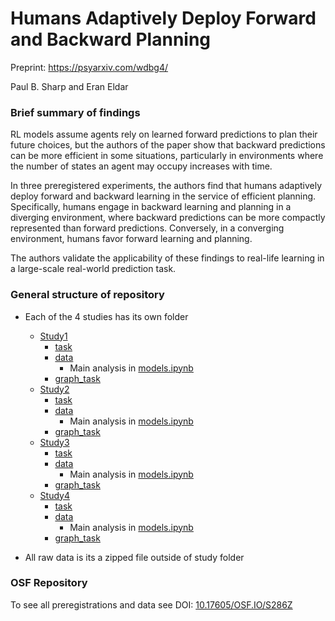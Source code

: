 # Humans Adaptively Deploy Forward and Backward Planning

Preprint: https://psyarxiv.com/wdbg4/

Paul B. Sharp and Eran Eldar

### Brief summary of findings

RL models assume agents rely on learned forward predictions to plan their future choices, but the authors of the paper show that backward predictions can be more efficient in some situations, particularly in environments where the number of states an agent may occupy increases with time.

In three preregistered experiments, the authors find that humans adaptively deploy forward and backward learning in the service of efficient planning. Specifically, humans engage in backward learning and planning in a diverging environment, where backward predictions can be more compactly represented than forward predictions. Conversely, in a converging environment, humans favor forward learning and planning.

The authors validate the applicability of these findings to real-life learning in a large-scale real-world prediction task.

### General structure of repository

- Each of the 4 studies has its own folder
  - [Study1](https://github.com/psharp1289/Humans-Adaptively-Deploy-Forward-and-Backward-Planning/tree/main/Study1)
    - [task](https://github.com/psharp1289/Humans-Adaptively-Deploy-Forward-and-Backward-Planning/tree/main/Study1/task)
    - [data](https://github.com/psharp1289/Humans-Adaptively-Deploy-Forward-and-Backward-Planning/tree/main/Study1/data)
      - Main analysis in [models.ipynb](https://github.com/psharp1289/Humans-Adaptively-Deploy-Forward-and-Backward-Planning/tree/main/Study1/data/models.ipynb)
    - [graph_task](https://github.com/psharp1289/Humans-Adaptively-Deploy-Forward-and-Backward-Planning/tree/main/Study1/graph_task)
  - [Study2](https://github.com/psharp1289/Humans-Adaptively-Deploy-Forward-and-Backward-Planning/tree/main/Study2)
    - [task](https://github.com/psharp1289/Humans-Adaptively-Deploy-Forward-and-Backward-Planning/tree/main/Study2/task)
    - [data](https://github.com/psharp1289/Humans-Adaptively-Deploy-Forward-and-Backward-Planning/tree/main/Study2/data)
      - Main analysis in [models.ipynb](https://github.com/psharp1289/Humans-Adaptively-Deploy-Forward-and-Backward-Planning/tree/main/Study2/data/models.ipynb)
    - [graph_task](https://github.com/psharp1289/Humans-Adaptively-Deploy-Forward-and-Backward-Planning/tree/main/Study2/graph_task)
  - [Study3](https://github.com/psharp1289/Humans-Adaptively-Deploy-Forward-and-Backward-Planning/tree/main/Study3)
    - [task](https://github.com/psharp1289/Humans-Adaptively-Deploy-Forward-and-Backward-Planning/tree/main/Study3/task)
    - [data](https://github.com/psharp1289/Humans-Adaptively-Deploy-Forward-and-Backward-Planning/tree/main/Study3/data)
      - Main analysis in [models.ipynb](https://github.com/psharp1289/Humans-Adaptively-Deploy-Forward-and-Backward-Planning/tree/main/Study3/data/models.ipynb)
    - [graph_task](https://github.com/psharp1289/Humans-Adaptively-Deploy-Forward-and-Backward-Planning/tree/main/Study3/graph_task)
  - [Study4](https://github.com/psharp1289/Humans-Adaptively-Deploy-Forward-and-Backward-Planning/tree/main/Study4)
    - [task](https://github.com/psharp1289/Humans-Adaptively-Deploy-Forward-and-Backward-Planning/tree/main/Study4/task)
    - [data](https://github.com/psharp1289/Humans-Adaptively-Deploy-Forward-and-Backward-Planning/tree/main/Study4/data)
      - Main analysis in [models.ipynb](https://github.com/psharp1289/Humans-Adaptively-Deploy-Forward-and-Backward-Planning/tree/main/Study4/data/models.ipynb)
    - [graph_task](https://github.com/psharp1289/Humans-Adaptively-Deploy-Forward-and-Backward-Planning/tree/main/Study4/graph_task)

- All raw data is its a zipped file outside of study folder

### OSF Repository

To see all preregistrations and data see DOI: [10.17605/OSF.IO/S286Z](https://doi.org/10.17605/OSF.IO/S286Z)


